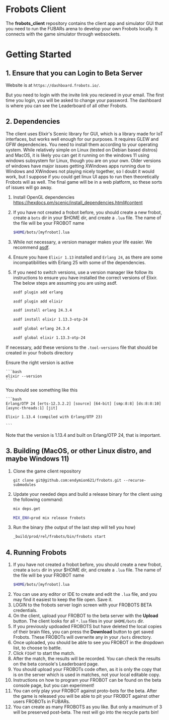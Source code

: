 # Frobots Client
The **frobots_client** repository contains the client app and simulator GUI that you need to run the FUBARs arena to develop your own Frobots locally.  It connects with the game simulator through websockets.

# Getting Started

## 1. Ensure that you can Login to Beta Server
Website is at `https://dashboard.frobots.io/`. 

But you need to login with the invite link you recieved in your email. The first time you login, you will be asked to change your password.  The dashboard is where you can see the Leaderboard of all other Frobots.

## 2. Dependencies

The client uses Elixir's Scenic library for GUI, which is a library made for IoT interfaces, but works well enough for our purposes. It requires GLEW and GFW dependencies.  You need to install them according to your operating system. While relatively simple on Linux (tested on Debian based distros) and MacOS, it is likely you can get it running on the windows 11 using windows subsystem for Linux, though you are on your own. Older versions of windows have major issues getting XWindows apps running due to Windows and XWindows not playing nicely together, so I doubt it would work, but I suppose if you could get linux UI apps to run then theoretically Frobots will as well.  The final game will be in a web platform, so these sorts of issues will go away.

1. Install OpenGL dependencies
https://hexdocs.pm/scenic/install_dependencies.html#content


2. If you have not created a frobot before, you should create a new frobot, create a `bots` dir in your $HOME dir, 
and create a `.lua` file. The name of the file will be your FROBOT name
   ```bash
   $HOME/bots/[myfrobot].lua
   ```
3. While not necessary, a version manager makes your life easier. We recommend [asdf](https://asdf-vm.com/guide/getting-started.html).

4. Ensure you have `Elixir 1.13` installed and `Erlang 24`, as there are some incompatibilities with Erlang 25 with some of the dependencies.

5. If you need to switch versions, use a version manager like  follow its instructions to ensure you have installed the correct versions of Elixir. The below steps are assuming you are using asdf.


    ```bash
    asdf plugin add erlang
    ```
    ```bash
    asdf plugin add elixir
    ```
    ```bash
    asdf install erlang 24.3.4
    ```
    ```bash
    asdf install elixir 1.13.3-otp-24
    ```
    ```bash
    asdf global erlang 24.3.4
    ```
    ```bash
    asdf global elixir 1.13.3-otp-24
    ```

If necessary, add these versions to the `.tool-versions` file that should be created in your frobots directory

Ensure the right version is active

    ```bash
    elixir --version
    ```

You should see something like this

    ```bash
    Erlang/OTP 24 [erts-12.3.2.2] [source] [64-bit] [smp:8:8] [ds:8:8:10] [async-threads:1] [jit]

    Elixir 1.13.4 (compiled with Erlang/OTP 23)
   
    ```

Note that the version is 1.13.4 and built on Erlang/OTP 24, that is important.


## 3. Building (MacOS, or other Linux distro, and maybe Windows 11)


1. Clone the game client repository

    ```shell
    git clone git@github.com:endymion621/frobots.git --recurse-submodules
    ```


5. Update your needed deps and build a release binary for the client using the following command:

   ```bash
   mix deps.get
   ```
   ```bash
   MIX_ENV=prod mix release frobots
    ```
6. Run the binary (the output of the last step will tell you how)

    ```bash
   _build/prod/rel/frobots/bin/frobots start
    ```

## 4. Running Frobots

1. If you have not created a frobot before, you should create a new frobot, create a `bots` dir in your $HOME dir, 
and create a `.lua` file. The name of the file will be your FROBOT name
   ```bash
   $HOME/bots/[myfrobot].lua
   ```
2. You can use any editor or IDE to create and edit the `.lua` file, and you may find it easiest to keep the file open. Save it.
3. LOGIN to the frobots server login screen with your FROBOTS BETA credentials.
4. On the client, upload your FROBOT to the beta server with the **Upload** button. The client looks for all `*.lua` files in your `$HOME/bots` dir.
5. If you previously updoaded FROBOTS but have deleted the local copies of their brain files, you can press the **Download** button to get saved Frobots. These FROBOTs will overwrite any in your `/bots` directory.
6. Once uploaded, you should be able to see you FROBOT in the dropdown list, to choose to battle.
7. Click `FIGHT` to start the match.
8. After the match, the results will be recorded. You can check the results on the beta console's Leaderboard page.
9. You should upload your FROBOTs code often, as it is only the copy that is on the server which is used in matches, not your local editable copy.
10. Instructions on how to program your FROBOT can be found on the beta console page, but you can experiment!
11. You can only play your FROBOT against proto-bots for the beta. After the game is released you will be able to pit your FROBOT against other users FROBOTs in FUBARs.
12. You can create as many FROBOTS as you like. But only a maximum of 3 will be preserved post-beta. The rest will go into the recycle parts bin!
